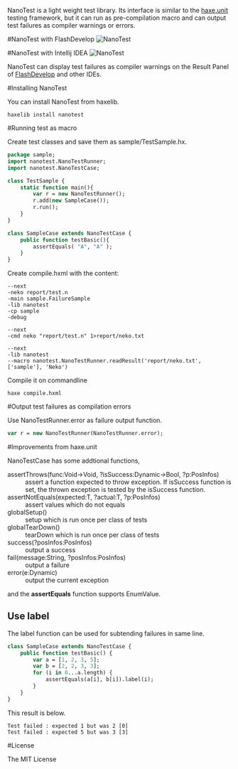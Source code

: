 NanoTest is a light weight test library. Its interface is similar to the [haxe.unit](http://haxe.org/doc/cross/unit) testing framework, but it can run as pre-compilation macro and can output test failures as compiler warnings or errors.

#NanoTest with FlashDevelop
![NanoTest](sample/nanotest/screenshot/NanoTestOnFlashDevelop.png)

#NanoTest with Intellij IDEA
![NanoTest](sample/nanotest/screenshot/NanoTestOnIntelliJIdea.png)

NanoTest can display test failures as compiler warnings on the Result Panel of [FlashDevelop](http://www.flashdevelop.org/) and other IDEs.

#Installing NanoTest

You can install NanoTest from haxelib.

```
haxelib install nanotest
```

#Running test as macro

Create test classes and save them as sample/TestSample.hx.

```hx
package sample;
import nanotest.NanoTestRunner;
import nanotest.NanoTestCase;

class TestSample {
    static function main(){
        var r = new NanoTestRunner();
        r.add(new SampleCase());
        r.run();
    }
}

class SampleCase extends NanoTestCase {
    public function testBasic(){
        assertEquals( "A", "A" );
    }
}
```

Create compile.hxml with the content:

```
--next
-neko report/test.n
-main sample.FailureSample
-lib nanotest
-cp sample
-debug

--next
-cmd neko "report/test.n" 1>report/neko.txt

--next
-lib nanotest
--macro nanotest.NanoTestRunner.readResult('report/neko.txt', ['sample'], 'Neko')
```

Compile it on commandline

```
haxe compile.hxml
```

#Output test failures as compilation errors

Use NanoTestRunner.error as failure output function.
```hx
var r = new NanoTestRunner(NanoTestRunner.error);
```

#Improvements from haxe.unit

NanoTestCase has some addtional functions,

<dl>
<dt>assertThrows(func:Void->Void, ?isSuccess:Dynamic->Bool, ?p:PosInfos)</dt>
<dd>assert a function expected to throw exception. If isSuccess function is set, the thrown exception is tested by the isSuccess function.</dd>
<dt>assertNotEquals(expected:T, ?actual:T, ?p:PosInfos)</dt>
<dd>assert values which do not equals</dd>
<dt>globalSetup()</dt>
<dd>setup which is run once per class of tests</dd>
<dt>globalTearDown()</dt>
<dd>tearDown which is run once per class of tests</dd>
<dt>success(?posInfos:PosInfos)</dt>
<dd>output a success</dd>
<dt>fail(message:String, ?posInfos:PosInfos)</dt>
<dd>output a failure</dd>
<dt>error(e:Dynamic)</dt>
<dd>output the current exception</dd>
<dl>

and the **assertEquals** function supports EnumValue.

## Use label

The label function can be used for subtending failures in same line.


```hx
class SampleCase extends NanoTestCase {
    public function testBasic() {
        var a = [1, 2, 3, 5];
        var b = [2, 2, 3, 3];
        for (i in 0...a.length) {
            assertEquals(a[i], b[i]).label(i);
        }
    }
}
```

This result is below.

```
Test failed : expected 1 but was 2 [0]
Test failed : expected 5 but was 3 [3]
```

#License

The MIT License
